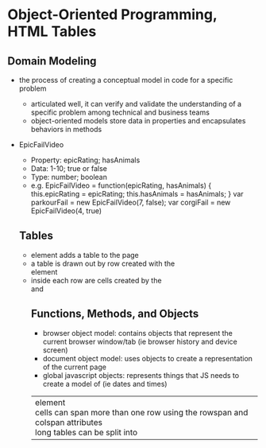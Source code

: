 # Object-Oriented Programming, HTML Tables

## Domain Modeling
- the process of creating a conceptual model in code for a specific problem
  - articulated well, it can verify and validate the understanding of a specific problem among technical and business teams
  - object-oriented models store data in properties and encapsulates behaviors in methods
- EpicFailVideo
  - Property: epicRating; hasAnimals
  - Data: 1-10; true or false
  - Type: number; boolean
  - e.g. EpicFailVideo = function(epicRating, hasAnimals) {
    this.epicRating = epicRating;
    this.hasAnimals = hasAnimals;
  }
  var parkourFail = new EpicFailVideo(7, false);
  var corgiFail = new EpicFailVideo(4, true)

  ## Tables
  - <table> element adds a table to the page
  - a table is drawn out by row created with the <tr> element
  - inside each row are cells created by the <td> element
  - cells can span more than one row using the rowspan and colspan attributes
  - long tables can be split into <thead> <tbody> and <tfoot>

## Functions, Methods, and Objects
-  browser object model: contains objects that represent the current browser window/tab (ie browser history and device screen)
- document object model: uses objects to create a representation of the current page
- global javascript objects: represents things that JS needs to create a model of (ie dates and times)